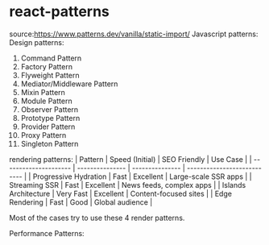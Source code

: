 # react-patterns

source:https://www.patterns.dev/vanilla/static-import/
Javascript patterns:
Design patterns:
  1. Command Pattern
  2. Factory Pattern
  3. Flyweight Pattern
  4. Mediator/Middleware Pattern
  5. Mixin Pattern
  6. Module Pattern
  7. Observer Pattern
  8. Prototype Pattern
  9. Provider Pattern
  10. Proxy Pattern
  11. Singleton Pattern

rendering patterns:
| Pattern               | Speed (Initial) | SEO Friendly    | Use Case                    |
| --------------------- | --------------- | --------------- | --------------------------- |
| Progressive Hydration | Fast            | Excellent       | Large-scale SSR apps        |
| Streaming SSR         | Fast            | Excellent       | News feeds, complex apps    |
| Islands Architecture  | Very Fast       | Excellent       | Content-focused sites       |
| Edge Rendering        | Fast            | Good            | Global audience             |

Most of the cases try to use these 4 render patterns.

Performance Patterns:
